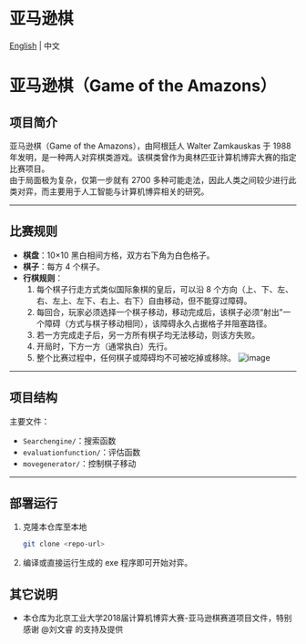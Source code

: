 # 亚马逊棋

[English](README.md) | 中文

# 亚马逊棋（Game of the Amazons）

## 项目简介
亚马逊棋（Game of the Amazons），由阿根廷人 Walter Zamkauskas 于 1988 年发明，是一种两人对弈棋类游戏。该棋类曾作为奥林匹亚计算机博弈大赛的指定比赛项目。  
由于局面极为复杂，仅第一步就有 2700 多种可能走法，因此人类之间较少进行此类对弈，而主要用于人工智能与计算机博弈相关的研究。

---

## 比赛规则
- **棋盘**：10×10 黑白相间方格，双方右下角为白色格子。  
- **棋子**：每方 4 个棋子。  
- **行棋规则**：  
  1. 每个棋子行走方式类似国际象棋的皇后，可以沿 8 个方向（上、下、左、右、左上、左下、右上、右下）自由移动，但不能穿过障碍。  
  2. 每回合，玩家必须选择一个棋子移动，移动完成后，该棋子必须“射出”一个障碍（方式与棋子移动相同），该障碍永久占据格子并阻塞路径。  
  3. 若一方完成走子后，另一方所有棋子均无法移动，则该方失败。  
  4. 开局时，下方一方（通常执白）先行。  
  5. 整个比赛过程中，任何棋子或障碍均不可被吃掉或移除。
![image](https://github.com/LucaslfWang/Game-of-the-Amazons/assets/67529039/53ca1b15-a69c-4cb3-ad45-df160a96713b)

---

## 项目结构
主要文件：  
- `Searchengine/`：搜索函数  
- `evaluationfunction/`：评估函数  
- `movegenerator/`：控制棋子移动  

---

## 部署运行
1. 克隆本仓库至本地  
   ```bash
   git clone <repo-url>
2. 编译或直接运行生成的 exe 程序即可开始对弈。

## 其它说明
- 本仓库为北京工业大学2018届计算机博弈大赛-亚马逊棋赛道项目文件，特别感谢 @刘文睿 的支持及提供

